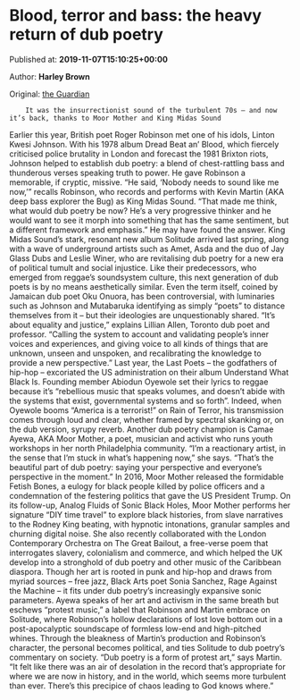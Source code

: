 
# Blood, terror and bass: the heavy return of dub poetry

Published at: **2019-11-07T15:10:25+00:00**

Author: **Harley Brown**

Original: [the Guardian](https://www.theguardian.com/music/2019/nov/07/blood-terror-and-bass-the-heavy-return-of-dub-poetry)


        It was the insurrectionist sound of the turbulent 70s – and now it’s back, thanks to Moor Mother and King Midas Sound
      
Earlier this year, British poet Roger Robinson met one of his idols, Linton Kwesi Johnson. With his 1978 album Dread Beat an’ Blood, which fiercely criticised police brutality in London and forecast the 1981 Brixton riots, Johnson helped to establish dub poetry: a blend of chest-rattling bass and thunderous verses speaking truth to power. He gave Robinson a memorable, if cryptic, missive.
“He said, ‘Nobody needs to sound like me now,’” recalls Robinson, who records and performs with Kevin Martin (AKA deep bass explorer the Bug) as King Midas Sound. “That made me think, what would dub poetry be now? He’s a very progressive thinker and he would want to see it morph into something that has the same sentiment, but a different framework and emphasis.”
He may have found the answer. King Midas Sound’s stark, resonant new album Solitude arrived last spring, along with a wave of underground artists such as Amet, Asda and the duo of Jay Glass Dubs and Leslie Winer, who are revitalising dub poetry for a new era of political tumult and social injustice. Like their predecessors, who emerged from reggae’s soundsystem culture, this next generation of dub poets is by no means aesthetically similar.
Even the term itself, coined by Jamaican dub poet Oku Onuora, has been controversial, with luminaries such as Johnson and Mutabaruka identifying as simply “poets” to distance themselves from it – but their ideologies are unquestionably shared. “It’s about equality and justice,” explains Lillian Allen, Toronto dub poet and professor. “Calling the system to account and validating people’s inner voices and experiences, and giving voice to all kinds of things that are unknown, unseen and unspoken, and recalibrating the knowledge to provide a new perspective.”
Last year, the Last Poets – the godfathers of hip-hop – excoriated the US administration on their album Understand What Black Is. Founding member Abiodun Oyewole set their lyrics to reggae because it’s “rebellious music that speaks volumes, and doesn’t abide with the systems that exist, governmental systems and so forth”. Indeed, when Oyewole booms “America is a terrorist!” on Rain of Terror, his transmission comes through loud and clear, whether framed by spectral skanking or, on the dub version, syrupy reverb.
Another dub poetry champion is Camae Ayewa, AKA Moor Mother, a poet, musician and activist who runs youth workshops in her north Philadelphia community. “I’m a reactionary artist, in the sense that I’m stuck in what’s happening now,” she says. “That’s the beautiful part of dub poetry: saying your perspective and everyone’s perspective in the moment.”
In 2016, Moor Mother released the formidable Fetish Bones, a eulogy for black people killed by police officers and a condemnation of the festering politics that gave the US President Trump. On its follow-up, Analog Fluids of Sonic Black Holes, Moor Mother performs her signature “DIY time travel” to explore black histories, from slave narratives to the Rodney King beating, with hypnotic intonations, granular samples and churning digital noise.
She also recently collaborated with the London Contemporary Orchestra on The Great Bailout, a free-verse poem that interrogates slavery, colonialism and commerce, and which helped the UK develop into a stronghold of dub poetry and other music of the Caribbean diaspora.
Though her art is rooted in punk and hip-hop and draws from myriad sources – free jazz, Black Arts poet Sonia Sanchez, Rage Against the Machine – it fits under dub poetry’s increasingly expansive sonic parameters.
Ayewa speaks of her art and activism in the same breath but eschews “protest music,” a label that Robinson and Martin embrace on Solitude, where Robinson’s hollow declarations of lost love bottom out in a post-apocalyptic soundscape of formless low-end and high-pitched whines. Through the bleakness of Martin’s production and Robinson’s character, the personal becomes political, and ties Solitude to dub poetry’s commentary on society.
“Dub poetry is a form of protest art,” says Martin. “It felt like there was an air of desolation in the record that’s appropriate for where we are now in history, and in the world, which seems more turbulent than ever. There’s this precipice of chaos leading to God knows where.”
